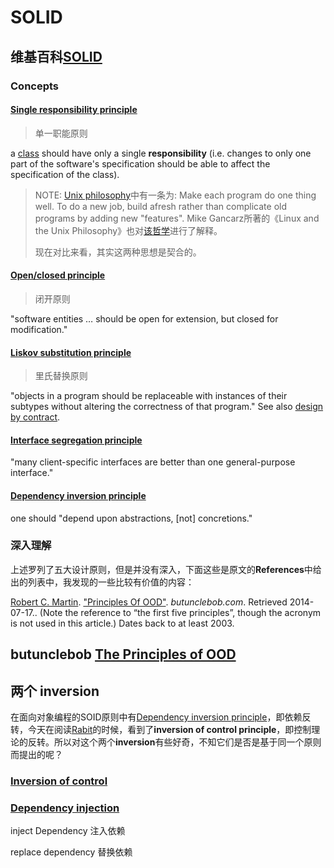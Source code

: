 # SOLID



## 维基百科[SOLID](https://en.wikipedia.org/wiki/SOLID)

### Concepts

#### [Single responsibility principle](https://en.wikipedia.org/wiki/Single_responsibility_principle)

> 单一职能原则

a [class](https://en.wikipedia.org/wiki/Class_(computer_science)) should have only a single **responsibility** (i.e. changes to only one part of the software's specification should be able to affect the specification of the class).

> NOTE: [Unix philosophy](https://en.wikipedia.org/wiki/Unix_philosophy)中有一条为:
> Make each program do one thing well. To do a new job, build afresh rather than complicate old programs by adding new "features".
> Mike Gancarz所著的《Linux and the Unix Philosophy》也对[该哲学](#http://read.pudn.com/downloads63/ebook/222048/Linux%20and%20the%20Unix%20Philosophy.pdf)进行了解释。
>
> 现在对比来看，其实这两种思想是契合的。

#### [Open/closed principle](https://en.wikipedia.org/wiki/Open/closed_principle) 

> 闭开原则

"software entities … should be open for extension, but closed for modification."

#### [Liskov substitution principle](https://en.wikipedia.org/wiki/Liskov_substitution_principle)

> 里氏替换原则

"objects in a program should be replaceable with instances of their subtypes without altering the correctness of that program." See also [design by contract](https://en.wikipedia.org/wiki/Design_by_contract).

#### [Interface segregation principle](https://en.wikipedia.org/wiki/Interface_segregation_principle) 

"many client-specific interfaces are better than one general-purpose interface." 

#### [Dependency inversion principle](https://en.wikipedia.org/wiki/Dependency_inversion_principle) 

one should "depend upon abstractions, [not] concretions." 

### 深入理解

上述罗列了五大设计原则，但是并没有深入，下面这些是原文的**References**中给出的列表中，我发现的一些比较有价值的内容：

 [Robert C. Martin](https://en.wikipedia.org/wiki/Robert_C._Martin). ["Principles Of OOD"](http://butunclebob.com/ArticleS.UncleBob.PrinciplesOfOod). *butunclebob.com*. Retrieved 2014-07-17.. (Note the reference to “the first five principles”, though the acronym is not used in this article.) Dates back to at least 2003.

## butunclebob [The Principles of OOD](http://butunclebob.com/ArticleS.UncleBob.PrinciplesOfOod)





## 两个 inversion

在面向对象编程的SOID原则中有[Dependency inversion principle](https://en.wikipedia.org/wiki/Dependency_inversion_principle)，即依赖反转，今天在阅读[Rabit](https://github.com/dmlc/rabit)的时候，看到了**inversion of control principle**，即控制理论的反转。所以对这个两个**inversion**有些好奇，不知它们是否是基于同一个原则而提出的呢？

### [Inversion of control](https://en.wikipedia.org/wiki/Inversion_of_control) 

### [Dependency injection](https://en.wikipedia.org/wiki/Dependency_injection) 

inject Dependency 注入依赖

replace dependency 替换依赖
